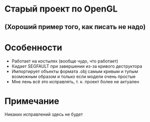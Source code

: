 # Старый проект по OpenGL
## (Хороший пример того, как писать не надо)

# Особенности
- Работает на костылях (вообще чудо, что работает)
- Кидает SEGFAULT при завершении из-за кривого деструктора
- Импортирует объекты формата .obj самым кривым и тупым возможным образом и только если модели очень простые
- Мне лень всё это исправлять, т. к. проект более не актуален

# Примечание
Никаких исправлений здесь не будет
